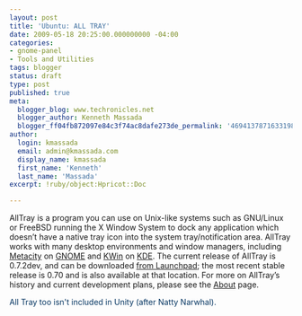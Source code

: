 ```yaml
---
layout: post
title: 'Ubuntu: ALL TRAY'
date: 2009-05-18 20:25:00.000000000 -04:00
categories:
- gnome-panel
- Tools and Utilities
tags: blogger
status: draft
type: post
published: true
meta:
  blogger_blog: www.techronicles.net
  blogger_author: Kenneth Massada
  blogger_ff04fb872097e84c3f74ac8dafe273de_permalink: '4694137871633198885'
author:
  login: kmassada
  email: admin@kmassada.com
  display_name: kmassada
  first_name: 'Kenneth'
  last_name: 'Massada'
excerpt: !ruby/object:Hpricot::Doc

---
```

<p>AllTray is a program you can use               on <span class="sc">Unix</span>-like systems such as               GNU/Linux or <span class="sc">FreeBSD</span> running the X               Window System to dock any application which doesn’t have a               native tray icon into the system tray/notification area.               AllTray works with many desktop environments and window               managers, including               <a href="http://en.wikipedia.org/wiki/Metacity" title="Wikipedia: Metacity">Metacity</a> on <a href="http://www.gnome.org/">GNOME</a> and               <a href="http://en.wikipedia.org/wiki/KWin" title="Wikipedia: KWin">KWin</a> on <a href="http://www.kde.org/">KDE</a>.  The current               release of AllTray is 0.7.2dev, and can be               downloaded <a href="https://edge.launchpad.net/alltray/+download" title="Launchpad: AllTray project files">from               Launchpad</a>; the most recent stable release is 0.70               and is also available at that location.  For more on               AllTray’s history and current development plans, please               see the <a href="http://alltray.trausch.us/about.html">About</a> page.</p>
<p><span style="color:#073763;">All Tray too isn't included in Unity (after Natty Narwhal). </span></p>
